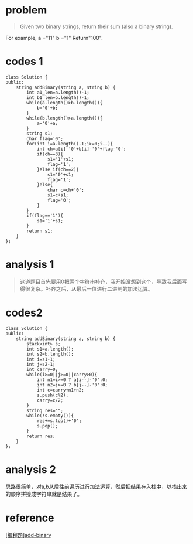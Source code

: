 # problem
> Given two binary strings, return their sum (also a binary string).

For example,
a ="11"
b ="1"
Return"100".

# codes 1
```
class Solution {
public:
    string addBinary(string a, string b) {
        int a1_len=a.length()-1;
        int b1_len=b.length()-1;
        while(a.length()>b.length()){
            b='0'+b;
        }
        while(b.length()>a.length()){
            a='0'+a;
        }
        string s1;
        char flag='0';
        for(int i=a.length()-1;i>=0;i--){
            int ch=a[i]-'0'+b[i]-'0'+flag-'0';
            if(ch==3){
                s1='1'+s1;
                flag='1';
            }else if(ch==2){
                s1='0'+s1;
                flag='1';
            }else{
                char c=ch+'0';
                s1=c+s1;
                flag='0';
            }
        }
        if(flag=='1'){
            s1='1'+s1;
        }
        return s1;
    }
};

```

# analysis 1
>这道题目首先要用0把两个字符串补齐，我开始没想到这个，导致我后面写得很复杂。补齐之后，从最后一位进行二进制的加法运算。

# codes2
```
class Solution {
public:
    string addBinary(string a, string b) {
        stack<int> s;
        int s1=a.length();
        int s2=b.length();
        int i=s1-1;
        int j=s2-1;
        int carry=0;
        while(i>=0||j>=0||carry>0){
            int n1=i>=0 ? a[i--]-'0':0;
            int n2=j>=0 ? b[j--]-'0':0;
            int c=carry+n1+n2;
            s.push(c%2);
            carry=c/2;
        }
        string res="";
        while(!s.empty()){
            res+=s.top()+'0';
            s.pop();
        }
        return res;
    }
};
```
# analysis 2
思路很简单，对a,b从后往前遍历进行加法运算，然后把结果存入栈中，以栈出来的顺序拼接成字符串就是结果了。


# reference
[[编程题]add-binary][1]

[1]: https://www.nowcoder.com/questionTerminal/c8c9f42c19194aa88781efefef4df44b

